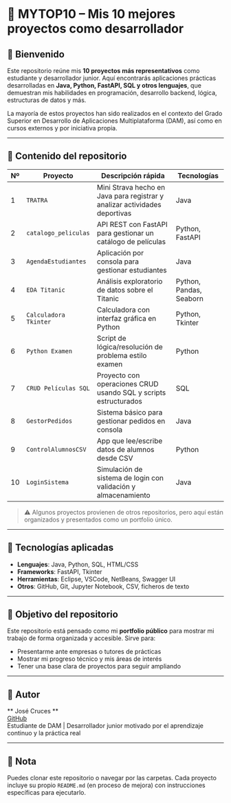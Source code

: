 # 🚀 MYTOP10 – Mis 10 mejores proyectos como desarrollador

## 👋 Bienvenido
Este repositorio reúne mis **10 proyectos más representativos** como estudiante y desarrollador junior. Aquí encontrarás aplicaciones prácticas desarrolladas en **Java, Python, FastAPI, SQL y otros lenguajes**, que demuestran mis habilidades en programación, desarrollo backend, lógica, estructuras de datos y más.

La mayoría de estos proyectos han sido realizados en el contexto del Grado Superior en Desarrollo de Aplicaciones Multiplataforma (DAM), así como en cursos externos y por iniciativa propia.

---

## 📂 Contenido del repositorio

| Nº | Proyecto | Descripción rápida | Tecnologías |
|----|----------|---------------------|-------------|
| 1 | `TRATRA` | Mini Strava hecho en Java para registrar y analizar actividades deportivas | Java |
| 2 | `catalogo_peliculas` | API REST con FastAPI para gestionar un catálogo de películas | Python, FastAPI |
| 3 | `AgendaEstudiantes` | Aplicación por consola para gestionar estudiantes | Java |
| 4 | `EDA Titanic` | Análisis exploratorio de datos sobre el Titanic | Python, Pandas, Seaborn |
| 5 | `Calculadora Tkinter` | Calculadora con interfaz gráfica en Python | Python, Tkinter |
| 6 | `Python Examen` | Script de lógica/resolución de problema estilo examen | Python |
| 7 | `CRUD Películas SQL` | Proyecto con operaciones CRUD usando SQL y scripts estructurados | SQL |
| 8 | `GestorPedidos` | Sistema básico para gestionar pedidos en consola | Java |
| 9 | `ControlAlumnosCSV` | App que lee/escribe datos de alumnos desde CSV | Python |
| 10 | `LoginSistema` | Simulación de sistema de login con validación y almacenamiento | Java |

> ⚠️ Algunos proyectos provienen de otros repositorios, pero aquí están organizados y presentados como un portfolio único.

---

## 🧰 Tecnologías aplicadas

- **Lenguajes**: Java, Python, SQL, HTML/CSS
- **Frameworks**: FastAPI, Tkinter
- **Herramientas**: Eclipse, VSCode, NetBeans, Swagger UI
- **Otros**: GitHub, Git, Jupyter Notebook, CSV, ficheros de texto

---

## 🎯 Objetivo del repositorio

Este repositorio está pensado como mi **portfolio público** para mostrar mi trabajo de forma organizada y accesible. Sirve para:
- Presentarme ante empresas o tutores de prácticas
- Mostrar mi progreso técnico y mis áreas de interés
- Tener una base clara de proyectos para seguir ampliando

---

## 👤 Autor

** José Cruces **  
[GitHub](https://github.com/josechucruces)  
Estudiante de DAM | Desarrollador junior motivado por el aprendizaje continuo y la práctica real

---

## 📌 Nota

Puedes clonar este repositorio o navegar por las carpetas. Cada proyecto incluye su propio `README.md` (en proceso de mejora) con instrucciones específicas para ejecutarlo.

